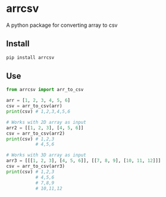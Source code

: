 # arrcsv
A python package for converting array to csv

## Install
```cmd
pip install arrcsv
```

## Use
```python
from arrcsv import arr_to_csv

arr = [1, 2, 3, 4, 5, 6]
csv = arr_to_csv(arr)
print(csv) # 1,2,3,4,5,6

# Works with 2D array as input
arr2 = [[1, 2, 3], [4, 5, 6]]
csv = arr_to_csv(arr2)
print(csv) # 1,2,3
           # 4,5,6

# Works with 3D array as input
arr3 = [[[1, 2, 3], [4, 5, 6]], [[7, 8, 9], [10, 11, 12]]]
csv = arr_to_csv(arr3)
print(csv) # 1,2,3
           # 4,5,6
           # 7,8,9
           # 10,11,12 
```